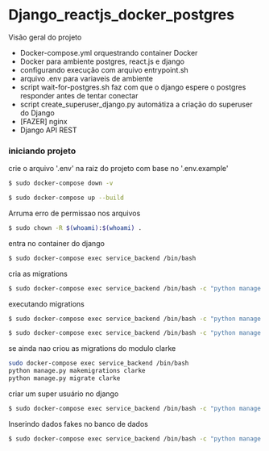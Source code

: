 # Django_reactjs_docker_postgres

Visão geral do projeto
- Docker-compose.yml orquestrando container Docker
- Docker para ambiente postgres, react.js e django
- configurando execução com arquivo entrypoint.sh
- arquivo .env para variaveis de ambiente
- script wait-for-postgres.sh faz com que o django espere o postgres responder antes de tentar conectar
- script create_superuser_django.py automátiza a criação do superuser do Django
- [FAZER] nginx
- Django API REST

### iniciando projeto

crie o arquivo '.env' na raiz do projeto com base no '.env.example'

```bash
$ sudo docker-compose down -v
```

```bash
$ sudo docker-compose up --build
```

Arruma erro de permissao nos arquivos
```bash
$ sudo chown -R $(whoami):$(whoami) .
```

entra no container do django
```bash
$ sudo docker-compose exec service_backend /bin/bash
```

cria as migrations
```bash
$ sudo docker-compose exec service_backend /bin/bash -c "python manage.py makemigrations"
```

executando migrations
```bash
$ sudo docker-compose exec service_backend /bin/bash -c "python manage.py migrate"
```

```bash
$ sudo docker-compose exec service_backend /bin/bash -c "python manage.py showmigrations"
```

se ainda nao criou as migrations do modulo clarke
```bash
sudo docker-compose exec service_backend /bin/bash 
python manage.py makemigrations clarke
python manage.py migrate clarke
```

criar um super usuário no django
```bash 
$ sudo docker-compose exec service_backend /bin/bash -c "python manage.py createsuperuser"
```

Inserindo dados fakes no banco de dados
```bash 
$ sudo docker-compose exec service_backend /bin/bash -c "python manage.py seed_data"
```

